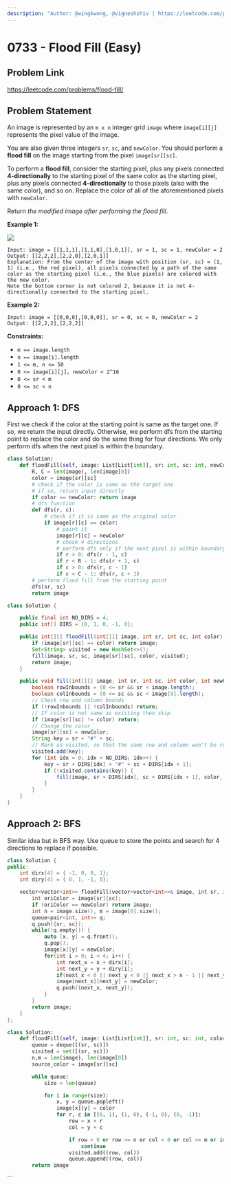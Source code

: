 ```yaml
---
description: "Author: @wingkwong, @vigneshshiv | https://leetcode.com/problems/flood-fill/"
---
```


# 0733 - Flood Fill (Easy)

## Problem Link

https://leetcode.com/problems/flood-fill/

## Problem Statement

An image is represented by an `m x n` integer grid `image` where `image[i][j]` represents the pixel value of the image.

You are also given three integers `sr`, `sc`, and `newColor`. You should perform a **flood fill** on the image starting from the pixel `image[sr][sc]`.

To perform a **flood fill**, consider the starting pixel, plus any pixels connected **4-directionally** to the starting pixel of the same color as the starting pixel, plus any pixels connected **4-directionally** to those pixels (also with the same color), and so on. Replace the color of all of the aforementioned pixels with `newColor`.

Return _the modified image after performing the flood fill_.

**Example 1:**

![](https://assets.leetcode.com/uploads/2021/06/01/flood1-grid.jpg)

```
Input: image = [[1,1,1],[1,1,0],[1,0,1]], sr = 1, sc = 1, newColor = 2
Output: [[2,2,2],[2,2,0],[2,0,1]]
Explanation: From the center of the image with position (sr, sc) = (1, 1) (i.e., the red pixel), all pixels connected by a path of the same color as the starting pixel (i.e., the blue pixels) are colored with the new color.
Note the bottom corner is not colored 2, because it is not 4-directionally connected to the starting pixel.
```

**Example 2:**

```
Input: image = [[0,0,0],[0,0,0]], sr = 0, sc = 0, newColor = 2
Output: [[2,2,2],[2,2,2]]
```

**Constraints:**

- `m == image.length`
- `n == image[i].length`
- `1 <= m, n <= 50`
- `0 <= image[i][j], newColor < 2^16`
- `0 <= sr < m`
- `0 <= sc < n`

## Approach 1: DFS

First we check if the color at the starting point is same as the target one. If so, we return the input directly. Otherwise, we perform dfs from the starting point to replace the color and do the same thing for four directions. We only perform dfs when the next pixel is within the boundary.

<Tabs>
<TabItem value="py" label="Python">
<SolutionAuthor name="@wingkwong"/>

```python
class Solution:
    def floodFill(self, image: List[List[int]], sr: int, sc: int, newColor: int) -> List[List[int]]:
        R, C = len(image), len(image[0])
        color = image[sr][sc]
        # check if the color is same as the target one
        # if so, return input directly
        if color == newColor: return image
        # dfs function
        def dfs(r, c):
            # check if it is same as the original color
            if image[r][c] == color:
                # paint it
                image[r][c] = newColor
                # check 4 directions
                # perform dfs only if the next pixel is within boundary
                if r > 0: dfs(r - 1, c)
                if r < R - 1: dfs(r + 1, c)
                if c > 0: dfs(r, c - 1)
                if c < C - 1: dfs(r, c + 1)
        # perform flood fill from the starting point
        dfs(sr, sc)
        return image
```

</TabItem>

<TabItem value="java" label="Java">
<SolutionAuthor name="@vigneshshiv"/>

```java
class Solution {

    public final int NO_DIRS = 4;
    public int[] DIRS = {0, 1, 0, -1, 0};

    public int[][] floodFill(int[][] image, int sr, int sc, int color) {
        if (image[sr][sc] == color) return image;
        Set<String> visited = new HashSet<>();
        fill(image, sr, sc, image[sr][sc], color, visited);
        return image;
    }

    public void fill(int[][] image, int sr, int sc, int color, int newColor, Set<String> visited) {
        boolean rowInbounds = (0 <= sr && sr < image.length);
        boolean colInbounds = (0 <= sc && sc < image[0].length);
        // Check row and column bounds
        if (!rowInbounds || !colInbounds) return;
        // If color is not same as existing then skip
        if (image[sr][sc] != color) return;
        // Change the color
        image[sr][sc] = newColor;
        String key = sr + "#" + sc;
        // Mark as visited, so that the same row and column won't be repeated
        visited.add(key);
        for (int idx = 0; idx < NO_DIRS; idx++) {
            key = sr + DIRS[idx] + "#" + sc + DIRS[idx + 1];
            if (!visited.contains(key)) {
                fill(image, sr + DIRS[idx], sc + DIRS[idx + 1], color, newColor, visited);
            }
        }
    }
}
```

</TabItem>
</Tabs>

## Approach 2: BFS

Similar idea but in BFS way. Use queue to store the points and search for 4 directions to replace if possible.

<Tabs>
<TabItem value="cpp" label="C++">
<SolutionAuthor name="@wingkwong"/>

```cpp
class Solution {
public:
    int dirx[4] = { -1, 0, 0, 1};
    int diry[4] = { 0, 1, -1, 0};

    vector<vector<int>> floodFill(vector<vector<int>>& image, int sr, int sc, int newColor) {
        int oriColor = image[sr][sc];
        if (oriColor == newColor) return image;
        int n = image.size(), m = image[0].size();
        queue<pair<int, int>> q;
        q.push({sr, sc});
        while(!q.empty()) {
            auto [x, y] = q.front();
            q.pop();
            image[x][y] = newColor;
            for(int i = 0; i < 4; i++) {
                int next_x = x + dirx[i];
                int next_y = y + diry[i];
                if(next_x < 0 || next_y < 0 || next_x > n - 1 || next_y > m - 1 || image[next_x][next_y] != oriColor) continue;
                image[next_x][next_y] = newColor;
                q.push({next_x, next_y});
            }
        }
        return image;
    }
};
```

</TabItem>

<TabItem value="py" label="Python">
<SolutionAuthor name="@dhanu084"/>

```py
class Solution:
    def floodFill(self, image: List[List[int]], sr: int, sc: int, color: int) -> List[List[int]]:
        queue = deque([(sr, sc)])
        visited = set([(sr, sc)])
        n,m = len(image), len(image[0])
        source_color = image[sr][sc]

        while queue:
            size = len(queue)

            for i in range(size):
                x, y = queue.popleft()
                image[x][y] = color
                for r, c in [(0, 1), (1, 0), (-1, 0), (0, -1)]:
                    row = x + r
                    col = y + c

                    if row < 0 or row >= n or col < 0 or col >= m or image[row][col] != source_color or (row, col) in visited:
                        continue
                    visited.add((row, col))
                    queue.append((row, col))
        return image
```

</TabItem>
</Tabs>
```
